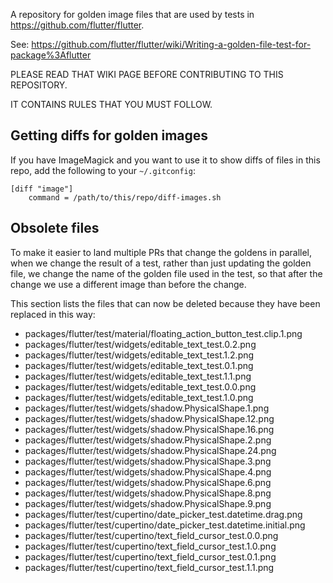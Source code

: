 A repository for golden image files that are used by tests in https://github.com/flutter/flutter.

See: https://github.com/flutter/flutter/wiki/Writing-a-golden-file-test-for-package%3Aflutter

PLEASE READ THAT WIKI PAGE BEFORE CONTRIBUTING TO THIS REPOSITORY.

IT CONTAINS RULES THAT YOU MUST FOLLOW.

## Getting diffs for golden images

If you have ImageMagick and you want to use it to show diffs of files
in this repo, add the following to your `~/.gitconfig`:

```
[diff "image"]
    command = /path/to/this/repo/diff-images.sh
```

## Obsolete files

To make it easier to land multiple PRs that change the goldens in
parallel, when we change the result of a test, rather than just
updating the golden file, we change the name of the golden file
used in the test, so that after the change we use a different
image than before the change.

This section lists the files that can now be deleted because
they have been replaced in this way:

- packages/flutter/test/material/floating_action_button_test.clip.1.png
- packages/flutter/test/widgets/editable_text_test.0.2.png
- packages/flutter/test/widgets/editable_text_test.1.2.png
- packages/flutter/test/widgets/editable_text_test.0.1.png
- packages/flutter/test/widgets/editable_text_test.1.1.png
- packages/flutter/test/widgets/editable_text_test.0.0.png
- packages/flutter/test/widgets/editable_text_test.1.0.png
- packages/flutter/test/widgets/shadow.PhysicalShape.1.png
- packages/flutter/test/widgets/shadow.PhysicalShape.12.png
- packages/flutter/test/widgets/shadow.PhysicalShape.16.png
- packages/flutter/test/widgets/shadow.PhysicalShape.2.png
- packages/flutter/test/widgets/shadow.PhysicalShape.24.png
- packages/flutter/test/widgets/shadow.PhysicalShape.3.png
- packages/flutter/test/widgets/shadow.PhysicalShape.4.png
- packages/flutter/test/widgets/shadow.PhysicalShape.6.png
- packages/flutter/test/widgets/shadow.PhysicalShape.8.png
- packages/flutter/test/widgets/shadow.PhysicalShape.9.png
- packages/flutter/test/cupertino/date_picker_test.datetime.drag.png	
- packages/flutter/test/cupertino/date_picker_test.datetime.initial.png
- packages/flutter/test/cupertino/text_field_cursor_test.0.0.png
- packages/flutter/test/cupertino/text_field_cursor_test.1.0.png
- packages/flutter/test/cupertino/text_field_cursor_test.0.1.png
- packages/flutter/test/cupertino/text_field_cursor_test.1.1.png
